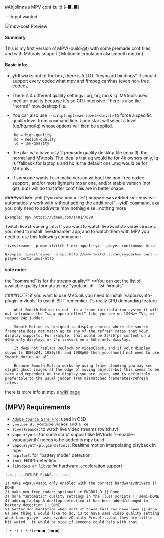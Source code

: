 #Ahjolinna's MPV conf build (⌐■_■)


---input wanted

![mpv-conf Preview](http://i.imgur.com/5B881oX.png)

#### Summary : 
This is my first version of MPV(-build-git) with some premade conf files, and with MVtools support ( Motion Interpolation aka smooth motion).

#### Basic info:
* ytdl works out of the box, there is A LOT "keyboard bindings", it should support every codec what mpv and ffmpeg can/has (even non-free codecs)

* There is 4 different quality settings : uq, hq, mq & lq. MVtools uses medium quality because it's so CPU intensive. There is also the "normal" mpv.desktop file.

* You can also use `--script-opts=ao-level=<level>` to force a specific quality level from command line. Upon start will select a level (uq/hq/mq/lq) whose options will then be applied.
```
    hq = high-quality
    mq = medium-quality
    lq = low-quality
```
* the plan is to have only 2 premade quality desktop file (max 3), the normal and MVtools. The idea is that uq would be for 4k owners only, lq is "fallback for laptop's and hq is the default one...mq would be for MVtools.

* if someone wants I can make version without the non-free codec support , and/or more lighter/simpler one, and/or stable version (not git)..but I will do that after conf files are in better shape

####ytdl info:
ytdl ("youtube and a like") support  was  added so it mpv will automatically work with without adding the additional '--ytdl' command, aka you only need to add/write mpv <link> nothing else.. nothing more
```
Example: mpv https://vimeo.com/148177620
```
Twitch live streaming info: If you want to watch live twich.tv video streams you need to install 'livestreamer' app, and to watch them with MPV you need to use this following command :
```
livestreamer -p mpv <twitch link> <quality> --player-continuous-http
``` 
```
Example: livestreamer -p mpv http://www.twitch.tv/angryjoeshow best --player-continuous-http
```

#### side note:
the <quality> "command" is for the stream quality** 
**You can get the list of available quality formats using:  "youtube-dl <link>  --list-formats"

####NOTE:
if you want to use MVtools you need to install 'vapoursynth-plugin-mvtools' to use it, BUT remember it's really CPU demanding feature
```
    What Smooth Motion is not, is a frame interpolation system—it will not introduce the “soap opera effect” like you see on 120Hz+ TVs, or reduce 24p judder.

    Smooth Motion is designed to display content where the source framerate does not match up to any of the refresh rates that your display supports. For example, that would be 25/50fps content on a 60Hz-only display, or 24p content on a 60Hz-only display.

    It does not replace ReClock or VideoClock, and if your display supports 1080p24, 1080p50, and 1080p60 then you should not need to use Smooth Motion at all.

    Because Smooth Motion works by using frame blending you may see slight ghost images at the edge of moving objects—but this seems to be rare and dependent on the display you are using, and is definitely preferable to the usual judder from mismatched framerates/refresh rates.
```

there is more info at mpv's [wiki page](https://github.com/mpv-player/mpv/wiki/Interpolation)

## (MPV) Requirements
* [`Adobe Source Sans Pro`](http://adobe-fonts.github.io/source-sans-pro/): used in OSD
* `youtube-dl`: youtube videos and a like
* `livestreamer`: to watch live video streams (twitch.tv)
* `vapoursynth`: for some script support like MVtools '--enable-vapoursynth' needs to be added in mpv build
* `vapoursynth-plugin-mvtools`: Realtime motion interpolating playback in mpv
* `acpitool`: for "battery mode" detection
* `inxi`: HIDPI-detection
* `libvdpau or libva`: for hardware-acceleration support

`|-o-| ---FUTURE PLANS--- |-o-|`
```
1) make vdpau/vaapi only enabled with the correct hardware/drivers || DONE
2) make non-free codecs optional in PKGBUILD || Done
3) more "automatic" quality settings in the (lua) scripts || semi-DONE
4) adding laptop & desktop detection it has been added/changed to battery detection || DONE
5) better documentation when most of these features have been || done
6) one thing I would like to do, is to have same video quality setting  what bomi-player uses (video->Quality Preset)...but they are little bit weird...it would be nice if someone could help with that
```
`( ∙_∙) ( ∙_∙)>⌐■-■ (⌐■_■)`

